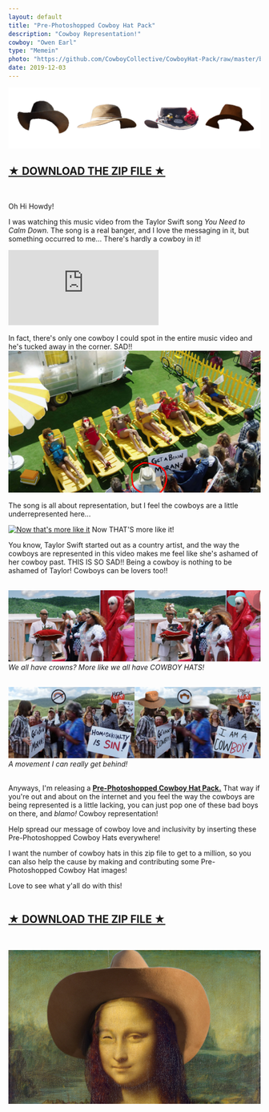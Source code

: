```yaml
---
layout: default
title: "Pre-Photoshopped Cowboy Hat Pack"
description: "Cowboy Representation!"
cowboy: "Owen Earl"
type: "Memein"
photo: "https://github.com/CowboyCollective/CowboyHat-Pack/raw/master/banner.gif"
date: 2019-12-03
---
```

![cowboy hat gif](https://github.com/CowboyCollective/CowboyHat-Pack/raw/master/banner.gif)

<h2><b><a href="https://codeload.github.com/CowboyCollective/CowboyHat-Pack/zip/master">&#9733; DOWNLOAD THE ZIP FILE &#9733;</a></b></h2><br>

Oh Hi Howdy!

I was watching this music video from the Taylor Swift song *You Need to Calm Down.* The song is a real banger, and I love the messaging in it, but something occurred to me... There's hardly a cowboy in it!

<iframe id="youtube" src="https://www.youtube.com/embed/Dkk9gvTmCXY" frameborder="0" allow="accelerometer; autoplay; encrypted-media; gyroscope; picture-in-picture" allowfullscreen></iframe><br>

In fact, there's only one cowboy I could spot in the entire music video and he's tucked away in the corner. SAD!!
<a href="https://raw.githubusercontent.com/CowboyCollective/media/master/The%20one%20cowboy.jpg">![the one cowboy in the video](https://raw.githubusercontent.com/CowboyCollective/media/master/The%20one%20cowboy.jpg)</a>

The song is all about representation, but I feel the cowboys are a little underrepresented here...

<a href="https://raw.githubusercontent.com/CowboyCollective/media/master/with%20hats.jpg">![Now that's more like it](https://github.com/CowboyCollective/media/raw/master/Screenshot%20from%202019-12-03%2013-39-31%402x.png)</a>
Now THAT'S more like it!

You know, Taylor Swift started out as a country artist, and the way the cowboys are represented in this video makes me feel like she's ashamed of her cowboy past. THIS IS SO SAD!! Being a cowboy is nothing to be ashamed of Taylor! Cowboys can be lovers too!!<br><br>

<a href="https://raw.githubusercontent.com/CowboyCollective/media/master/Screenshot%20from%202019-12-03%2013-40-17%402x.png">![drag show](https://raw.githubusercontent.com/CowboyCollective/media/master/Screenshot%20from%202019-12-03%2013-40-17%402x.png)</a>
*We all have crowns? More like we all have COWBOY HATS!*<br><br>

<a href="https://raw.githubusercontent.com/CowboyCollective/media/master/Screenshot%20from%202019-12-03%2013-40-49%402x.png">![drag show](https://raw.githubusercontent.com/CowboyCollective/media/master/Screenshot%20from%202019-12-03%2013-40-49%402x.png)</a>
*A movement I can really get behind!*<br><br>

Anyways, I'm releasing a [**Pre-Photoshopped Cowboy Hat Pack.**](https://codeload.github.com/CowboyCollective/CowboyHat-Pack/zip/master) That way if you're out and about on the internet and you feel the way the cowboys are being represented is a little lacking, you can just pop one of these bad boys on there, and *blamo!* Cowboy representation!

Help spread our message of cowboy love and inclusivity by inserting these Pre-Photoshopped Cowboy Hats everywhere!

I want the number of cowboy hats in this zip file to get to a million, so you can also help the cause by making and contributing some Pre-Photoshopped Cowboy Hat images!

Love to see what y'all do with this!<br><br>

<h2><b><a href="https://codeload.github.com/CowboyCollective/CowboyHat-Pack/zip/master">&#9733; DOWNLOAD THE ZIP FILE &#9733;</a></b></h2><br>

![Mona Lisa Winking and with Cowboy Hat](https://raw.githubusercontent.com/CowboyCollective/media/master/monolisa.jpg)
